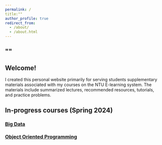 ```yaml
---
permalink: /
title:""
author_profile: true
redirect_from: 
  - /about/
  - /about.html
---
```

## ""

## Welcome!

I created this personal website primarily for serving students supplementary materials associated with my courses on the NTU E-learning system. The materials include summarized lectures, recommended resources, tutorials, and practice problems.

## In-progress courses (Spring 2024)
### [Big Data](https://github.com/nd-hung/Big-Data)
### [Object Oriented Programming](https://nd-hung.github.io/oop/)
